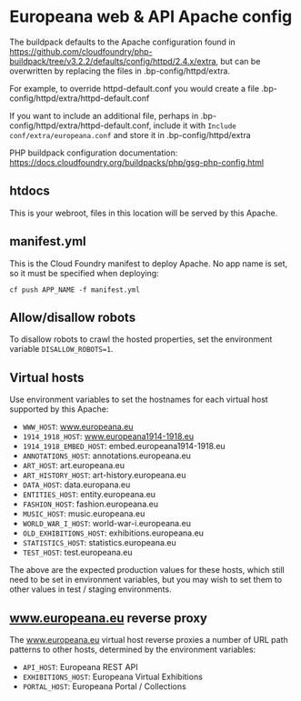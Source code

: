 # Europeana web & API Apache config

The buildpack defaults to the Apache configuration found in
https://github.com/cloudfoundry/php-buildpack/tree/v3.2.2/defaults/config/httpd/2.4.x/extra,
but can be overwritten by replacing the files in .bp-config/httpd/extra.

For example, to override httpd-default.conf you would create a file
.bp-config/httpd/extra/httpd-default.conf

If you want to include an additional file, perhaps in
.bp-config/httpd/extra/httpd-default.conf, include it with `Include
conf/extra/europeana.conf` and store it in .bp-config/httpd/extra

PHP buildpack configuration documentation: https://docs.cloudfoundry.org/buildpacks/php/gsg-php-config.html

## htdocs

This is your webroot, files in this location will be served by this Apache.

## manifest.yml

This is the Cloud Foundry manifest to deploy Apache. No app name is set, so
it must be specified when deploying:

```
cf push APP_NAME -f manifest.yml
```

## Allow/disallow robots

To disallow robots to crawl the hosted properties, set the environment
variable `DISALLOW_ROBOTS=1`.

## Virtual hosts

Use environment variables to set the hostnames for each virtual host supported
by this Apache:

* `WWW_HOST`: www.europeana.eu
* `1914_1918_HOST`: www.europeana1914-1918.eu
* `1914_1918_EMBED_HOST`: embed.europeana1914-1918.eu
* `ANNOTATIONS_HOST`: annotations.europeana.eu
* `ART_HOST`: art.europeana.eu
* `ART_HISTORY_HOST`: art-history.europeana.eu
* `DATA_HOST`: data.europana.eu
* `ENTITIES_HOST`: entity.europeana.eu
* `FASHION_HOST`: fashion.europeana.eu
* `MUSIC_HOST`: music.europeana.eu
* `WORLD_WAR_I_HOST`: world-war-i.europeana.eu
* `OLD_EXHIBITIONS_HOST`: exhibitions.europeana.eu
* `STATISTICS_HOST`: statistics.europeana.eu
* `TEST_HOST`: test.europeana.eu

The above are the expected production values for these hosts, which still need
to be set in environment variables, but you may wish to set them to other values
in test / staging environments.

## www.europeana.eu reverse proxy

The www.europeana.eu virtual host reverse proxies a number of URL path patterns
to other hosts, determined by the environment variables:

* `API_HOST`: Europeana REST API
* `EXHIBITIONS_HOST`: Europeana Virtual Exhibitions
* `PORTAL_HOST`: Europeana Portal / Collections
